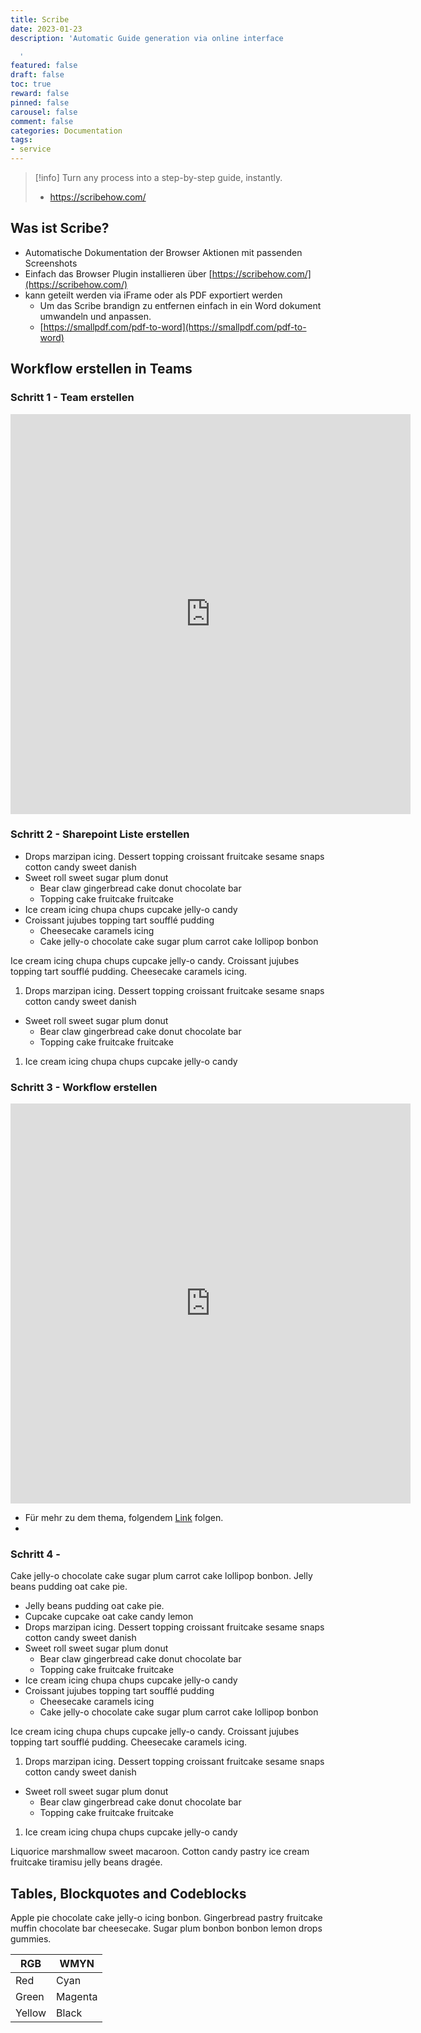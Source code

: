 ```yaml
---
title: Scribe
date: 2023-01-23
description: 'Automatic Guide generation via online interface

  '
featured: false
draft: false
toc: true
reward: false
pinned: false
carousel: false
comment: false
categories: Documentation
tags:
- service
---
```

> [!info] Turn any process into a step-by-step guide, instantly.
> - https://scribehow.com/

## Was ist Scribe?

* Automatische Dokumentation der Browser Aktionen mit passenden Screenshots
* Einfach das Browser Plugin installieren über [https://scribehow.com/](https://scribehow.com/)
* kann geteilt werden via iFrame oder als PDF exportiert werden
  * Um das Scribe brandign zu entfernen einfach in ein Word dokument umwandeln und anpassen.
  * [https://smallpdf.com/pdf-to-word](https://smallpdf.com/pdf-to-word)

## Workflow erstellen in Teams

### Schritt 1 - Team erstellen

<iframe src="https://scribehow.com/embed/Microsoft_Teams__Team_erstellen_Workflow__lby99gyRS7KfOj_X61hYvQ" width="640" height="640" allowfullscreen frameborder="0"></iframe>

### Schritt 2 - Sharepoint Liste erstellen

* Drops marzipan icing. Dessert topping croissant fruitcake sesame snaps cotton candy sweet danish
* Sweet roll sweet sugar plum donut
  * Bear claw gingerbread cake donut chocolate bar
  * Topping cake fruitcake fruitcake
* Ice cream icing chupa chups cupcake jelly-o candy
* Croissant jujubes topping tart soufflé pudding
  * Cheesecake caramels icing
  * Cake jelly-o chocolate cake sugar plum carrot cake lollipop bonbon

Ice cream icing chupa chups cupcake jelly-o candy. Croissant jujubes topping tart soufflé pudding. Cheesecake caramels icing.

1. Drops marzipan icing. Dessert topping croissant fruitcake sesame snaps cotton candy sweet danish

* Sweet roll sweet sugar plum donut
  * Bear claw gingerbread cake donut chocolate bar
  * Topping cake fruitcake fruitcake

1. Ice cream icing chupa chups cupcake jelly-o candy

### Schritt 3 - Workflow erstellen

<iframe src="https://scribehow.com/embed/Powerautomate_Workflow__eXjn8WZ2Tju9YL6wex9syw" width="640" height="640" allowfullscreen frameborder="0"></iframe>

* Für mehr zu dem thema, folgendem [Link](https://test.de) folgen.
* 

### Schritt 4 -

Cake jelly-o chocolate cake sugar plum carrot cake lollipop bonbon. Jelly beans pudding oat cake pie.

* Jelly beans pudding oat cake pie.
* Cupcake cupcake oat cake candy lemon
* Drops marzipan icing. Dessert topping croissant fruitcake sesame snaps cotton candy sweet danish
* Sweet roll sweet sugar plum donut
  * Bear claw gingerbread cake donut chocolate bar
  * Topping cake fruitcake fruitcake
* Ice cream icing chupa chups cupcake jelly-o candy
* Croissant jujubes topping tart soufflé pudding
  * Cheesecake caramels icing
  * Cake jelly-o chocolate cake sugar plum carrot cake lollipop bonbon

Ice cream icing chupa chups cupcake jelly-o candy. Croissant jujubes topping tart soufflé pudding. Cheesecake caramels icing.

1. Drops marzipan icing. Dessert topping croissant fruitcake sesame snaps cotton candy sweet danish

* Sweet roll sweet sugar plum donut
  * Bear claw gingerbread cake donut chocolate bar
  * Topping cake fruitcake fruitcake

1. Ice cream icing chupa chups cupcake jelly-o candy

Liquorice marshmallow sweet macaroon. Cotton candy pastry ice cream fruitcake tiramisu jelly beans dragée.

## Tables, Blockquotes and Codeblocks

Apple pie chocolate cake jelly-o icing bonbon. Gingerbread pastry fruitcake muffin chocolate bar cheesecake. Sugar plum bonbon bonbon lemon drops gummies.

| RGB | WMYN |
| --- | --- |
| Red | Cyan |
| Green | Magenta |
| Yellow | Black |
